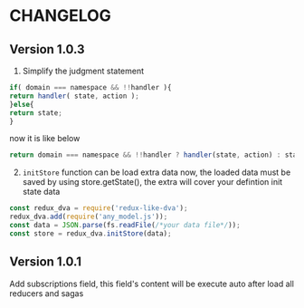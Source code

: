 # CHANGELOG

## Version 1.0.3

1. Simplify the judgment statement

```javascript
if( domain === namespace && !!handler ){
return handler( state, action );
}else{
return state;
}
```

now it is like below

```javascript
return domain === namespace && !!handler ? handler(state, action) : state;
```

2. `initStore` function can be load extra data now, the loaded data must be saved by using store.getState(), the extra will cover your defintion init state data

```javascript
const redux_dva = require('redux-like-dva');
redux_dva.add(require('any_model.js'));
const data = JSON.parse(fs.readFile(/*your data file*/));
const store = redux_dva.initStore(data);
```

## Version 1.0.1
Add subscriptions field, this field's content will be execute auto after load all reducers and sagas
